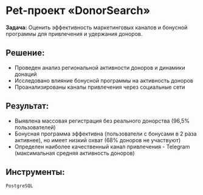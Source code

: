 # Pet-проект «DonorSearch»

**Задача:**
Оценить эффективность маркетинговых каналов и бонусной программы для привлечения и удержания доноров.

## Решение:
* Проведен анализ региональной активности доноров и динамики донаций
* Исследовано влияние бонусной программы на активность доноров
* Проанализированы каналы привлечения через социальные сети

## Результат:
* Выявлена массовая регистрация без реального донорства (96,5% пользователей)
* Бонусная программа эффективна (пользователи с бонусами в 2 раза активнее), но имеет низкий охват (68% доноров не участвуют)
* Определен наиболее качественный канал привлечения - Telegram (максимальная средняя активность доноров)

## Инструменты:
`PostgreSQL`
